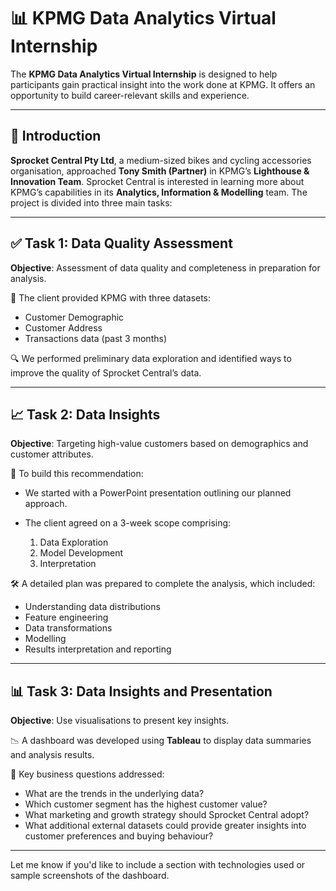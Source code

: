 # 📊 KPMG Data Analytics Virtual Internship

The **KPMG Data Analytics Virtual Internship** is designed to help participants gain practical insight into the work done at KPMG. It offers an opportunity to build career-relevant skills and experience.

---

## 📝 Introduction

**Sprocket Central Pty Ltd**, a medium-sized bikes and cycling accessories organisation, approached **Tony Smith (Partner)** in KPMG’s **Lighthouse & Innovation Team**. Sprocket Central is interested in learning more about KPMG’s capabilities in its **Analytics, Information & Modelling** team. The project is divided into three main tasks:

---

## ✅ Task 1: Data Quality Assessment

**Objective**: Assessment of data quality and completeness in preparation for analysis.

📂 The client provided KPMG with three datasets:

* Customer Demographic
* Customer Address
* Transactions data (past 3 months)

🔍 We performed preliminary data exploration and identified ways to improve the quality of Sprocket Central’s data.

---

## 📈 Task 2: Data Insights

**Objective**: Targeting high-value customers based on demographics and customer attributes.

🧭 To build this recommendation:

* We started with a PowerPoint presentation outlining our planned approach.
* The client agreed on a 3-week scope comprising:

  1. Data Exploration
  2. Model Development
  3. Interpretation

🛠️ A detailed plan was prepared to complete the analysis, which included:

* Understanding data distributions
* Feature engineering
* Data transformations
* Modelling
* Results interpretation and reporting

---

## 📊 Task 3: Data Insights and Presentation

**Objective**: Use visualisations to present key insights.

📉 A dashboard was developed using **Tableau** to display data summaries and analysis results.

💼 Key business questions addressed:

* What are the trends in the underlying data?
* Which customer segment has the highest customer value?
* What marketing and growth strategy should Sprocket Central adopt?
* What additional external datasets could provide greater insights into customer preferences and buying behaviour?

---

Let me know if you'd like to include a section with technologies used or sample screenshots of the dashboard.
